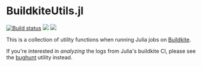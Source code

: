 # BuildkiteUtils.jl

[![Build status](https://badge.buildkite.com/3a8c508a09776602a246fffa420345a5fc493fb357f8508004.svg?branch=main)](https://buildkite.com/julialang/buildkiteutils-dot-jl)
[![](https://img.shields.io/badge/docs-stable-blue.svg)](https://juliaci.github.io/BuildkiteUtils.jl/stable)
[![](https://img.shields.io/badge/docs-dev-blue.svg)](https://juliaci.github.io/BuildkiteUtils.jl/dev)

This is a collection of utility functions when running Julia jobs on [Buildkite](https://buildkite.com).

If you're interested in *analyzing* the logs from Julia's buildkite CI, please see the [bughunt](https://github.com/JuliaCI/julia-buildkite/tree/main/debugging/bughunt) utility instead.
